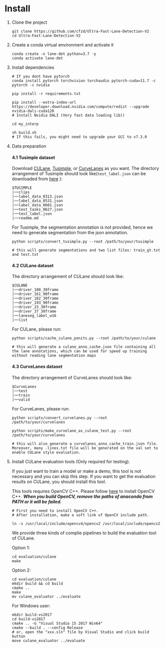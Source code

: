 
# Install
1. Clone the project

    ```Shell
    git clone https://github.com/cfzd/Ultra-Fast-Lane-Detection-V2
    cd Ultra-Fast-Lane-Detection-V2
    ```

2. Create a conda virtual environment and activate it

    ```Shell
    conda create -n lane-det python=3.7 -y
    conda activate lane-det
    ```

3. Install dependencies

    ```Shell
    # If you dont have pytorch
    conda install pytorch torchvision torchaudio pytorch-cuda=11.7 -c pytorch -c nvidia

    pip install -r requirements.txt

    pip install --extra-index-url https://developer.download.nvidia.com/compute/redist --upgrade nvidia-dali-cuda120
    # Install Nvidia DALI (Very fast data loading lib))

    cd my_interp

    sh build.sh
    # If this fails, you might need to upgrade your GCC to v7.3.0
    ```

4. Data preparation
    #### **4.1 Tusimple dataset**
    Download [CULane](https://xingangpan.github.io/projects/CULane.html), [Tusimple](https://github.com/TuSimple/tusimple-benchmark/issues/3), or [CurveLanes](https://github.com/SoulmateB/CurveLanes) as you want. The directory arrangement of Tusimple should look like(`test_label.json` can be downloaded from [here](https://github.com/TuSimple/tusimple-benchmark/issues/3) ):
    ```
    $TUSIMPLE
    |──clips
    |──label_data_0313.json
    |──label_data_0531.json
    |──label_data_0601.json
    |──test_tasks_0627.json
    |──test_label.json
    |──readme.md
    ```
    For Tusimple, the segmentation annotation is not provided, hence we need to generate segmentation from the json annotation. 

    ```Shell
    python scripts/convert_tusimple.py --root /path/to/your/tusimple

    # this will generate segmentations and two list files: train_gt.txt and test.txt
    ```
    #### **4.2 CULane dataset**
    The directory arrangement of CULane should look like:
    ```
    $CULANE
    |──driver_100_30frame
    |──driver_161_90frame
    |──driver_182_30frame
    |──driver_193_90frame
    |──driver_23_30frame
    |──driver_37_30frame
    |──laneseg_label_w16
    |──list
    ```
    For CULane, please run:
    ```Shell
    python scripts/cache_culane_ponits.py --root /path/to/your/culane

    # this will generate a culane_anno_cache.json file containing all the lane annotations, which can be used for speed up training without reading lane segmentation maps
    ```
    #### **4.3 CurveLanes dataset**
    The directory arrangement of CurveLanes should look like:
    ```
    $CurveLanes
    |──test
    |──train
    |──valid
    ```
    For CurveLanes, please run:
    ```Shell
    python scripts/convert_curvelanes.py --root /path/to/your/curvelanes

    python scripts/make_curvelane_as_culane_test.py --root /path/to/your/curvelanes

    # this will also generate a curvelanes_anno_cache_train.json file. Moreover, many .lines.txt file will be generated on the val set to enable CULane style evaluation.
    ```

5. Install CULane evaluation tools (Only required for testing). 

    If you just want to train a model or make a demo, this tool is not necessary and you can skip this step. If you want to get the evaluation results on CULane, you should install this tool.

    This tools requires OpenCV C++. Please follow [here](https://docs.opencv.org/master/d7/d9f/tutorial_linux_install.html) to install OpenCV C++. ***When you build OpenCV, remove the paths of anaconda from PATH or it will be failed.***
    ```Shell
    # First you need to install OpenCV C++. 
    # After installation, make a soft link of OpenCV include path.

    ln -s /usr/local/include/opencv4/opencv2 /usr/local/include/opencv2
    ```
    We provide three kinds of complie pipelines to build the evaluation tool of CULane.

    Option 1:

    ```Shell
    cd evaluation/culane
    make
    ```

    Option 2:
    ```Shell
    cd evaluation/culane
    mkdir build && cd build
    cmake ..
    make
    mv culane_evaluator ../evaluate
    ```

    For Windows user:
    ```Shell
    mkdir build-vs2017
    cd build-vs2017
    cmake .. -G "Visual Studio 15 2017 Win64"
    cmake --build . --config Release  
    # or, open the "xxx.sln" file by Visual Studio and click build button
    move culane_evaluator ../evaluate
    ```
